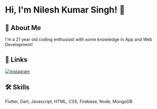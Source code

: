 # Hi, I'm Nilesh Kumar Singh! 👋

## 🚀 About Me
I'm a 21 year old coding enthusiast with some knowledge in App and Web Development!


## 🔗 Links
[comment]:[![youtube](https://img.shields.io/badge/youtube-ff0000?style=for-the-badge&logo=youtube&logoColor=white)](https://www.youtube.com/channel/UC-1kzHtwBY8n0TY5NhYxNaw)
[comment]:[![medium](https://img.shields.io/badge/medium-fff?style=for-the-badge&logo=medium&logoColor=black)](https://namanrivaan.medium.com)
[comment]:[![linkedin](https://img.shields.io/badge/linkedin-0A66C2?style=for-the-badge&logo=linkedin&logoColor=white)](https://www.linkedin.com/in/rivaan-ranawat/)
[![instagram](https://img.shields.io/badge/instagram-1DA1F2?style=for-the-badge&logo=instagram&logoColor=white)](http://instagram.com/mn_apps/)



## 🛠 Skills
Flutter, Dart, Javascript, HTML, CSS, Firebase, Node, MongoDB
